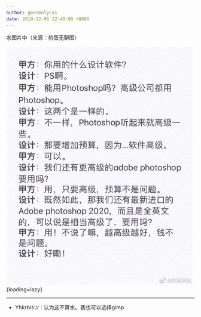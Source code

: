 ```yaml
---
author: geezmolycos
date: 2019-12-06 22:48:00 +0800
---
```


水图片中（来源：煎蛋无聊图）

![](/images/qq-zone/2019-12-06.jpg){loading=lazy}

---

- Yhkrbisツ : 认为这不算水。我也可以选择gimp
